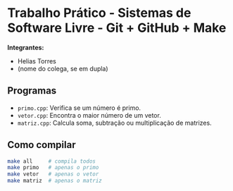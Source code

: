 # Trabalho Prático - Sistemas de Software Livre - Git + GitHub + Make

**Integrantes:**  
- Helias Torres  
- (nome do colega, se em dupla)

## Programas

- `primo.cpp`: Verifica se um número é primo.
- `vetor.cpp`: Encontra o maior número de um vetor.
- `matriz.cpp`: Calcula soma, subtração ou multiplicação de matrizes.

## Como compilar

```bash
make all     # compila todos
make primo   # apenas o primo
make vetor   # apenas o vetor
make matriz  # apenas o matriz
